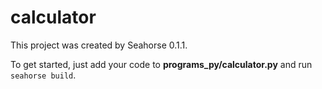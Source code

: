 # calculator

This project was created by Seahorse 0.1.1.

To get started, just add your code to **programs_py/calculator.py** and run `seahorse build`.
